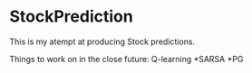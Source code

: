 # StockPrediction

This is my atempt at producing Stock predictions. 

Things to work on in the close future:
Q-learning
  *SARSA
  *PG
